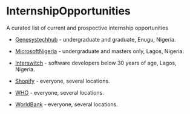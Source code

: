 # InternshipOpportunities
A curated list of current and prospective internship opportunities

- [Genesystechhub](https://www.genesystechhub.com) -  undergraduate and graduate, Enugu, Nigeria.
- [MicrosoftNigeria](https://careers.microsoft.com/us/en/job/720502/Internship-Opportunities-in-Nigeria-for-Students-Software-Engineering) - undergraduate and masters only, Lagos, Nigeria.
- [Interswitch](https://www.linkedin.com/company/interswitch-limited/) - software developers below 30 years of age, Lagos, Nigeria.
- [Shopify](https://www.shopify.com/careers/interns/) - everyone, several locations.

- [WHO](https://www.who.int/careers/internships/en/) - everyone, several locations.
- [WorldBank](https://www.who.int/careers/internships/en/) - everyone, several locations.
